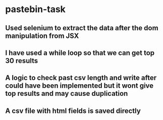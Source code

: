 # pastebin-task

## Used selenium to extract the data after the dom manipulation from JSX

## I have used a while loop so that we can get top 30 results 
## A logic to check past csv length and write after could have been implemented but it wont give top results and may cause duplication
## A csv file with html fields is saved directly
